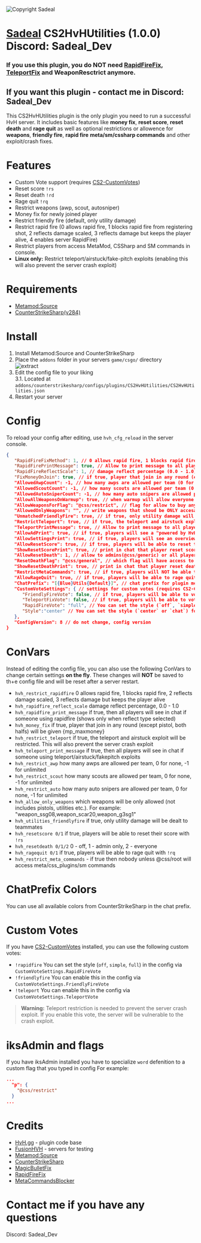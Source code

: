 ![Copyright Sadeal](https://img.shields.io/badge/Developer-Sadeal-blue)

# [Sadeal](https://sadeal.ru) CS2HvHUtilities (1.0.0) Discord: Sadeal_Dev
### If you use this plugin, you do NOT need [RapidFireFix](https://github.com/HvH-gg/RapidFireFix), [TeleportFix](https://github.com/HvH-gg/TeleportFix) and WeaponResctrict anymore.

## If you want this plugin - contact me in Discord: Sadeal_Dev

This CS2HvHUtilities plugin is the only plugin you need to run a successful HvH server. It includes basic features like **money fix**, **reset score**, **reset death** and **rage quit** as well as optional restrictions or allowence for **weapons**, **friendly fire**, **rapid fire** **meta/sm/cssharp commands** and other exploit/crash fixes.

# Features
- Custom Vote support (requires [CS2-CustomVotes](https://github.com/imi-tat0r/CS2-CustomVotes))
- Reset score `!rs`
- Reset death `!rd`
- Rage quit `!rq`
- Restrict weapons (awp, scout, autosniper)
- Money fix for newly joined player
- Restrict friendly fire (default, only utility damage)
- Restrict rapid fire (0 allows rapid fire, 1 blocks rapid fire from registering shot, 2 reflects damage scaled, 3 reflects damage but keeps the player alive, 4 enables server RapidFire)
- Restrict players from access MetaMod, CSSharp and SM commands in console.
- **Linux only:** Restrict teleport/airstuck/fake-pitch exploits (enabling this will also prevent the server crash exploit)

# Requirements
- [Metamod:Source](https://www.sourcemm.net/downloads.php/?branch=master)
- [CounterStrikeSharp(v284)](https://github.com/roflmuffin/CounterStrikeSharp/releases)

# Install
1. Install Metamod:Source and CounterStrikeSharp
2. Place the `addons` folder in your servers `game/csgo/` directory  
   ![extract](https://du.hurenso.hn/r/0NyFPY.png)
3. Edit the config file to your liking  
   3.1. Located at `addons/counterstrikesharp/configs/plugins/CS2HvHUtilities/CS2HvHUtilities.json`
4. Restart your server

# Config
To reload your config after editing, use `hvh_cfg_reload` in the server console.
```json
{
   "RapidFireFixMethod": 1, // 0 allows rapid fire, 1 blocks rapid fire, 2 reflects damage scaled, 3 reflects damage but keeps the player alive, 4 enables servers rapid-fire (any user can use it, even midnight)
   "RapidFirePrintMessage": true, // Allow to print message to all players about someone using rapid fire (shows only when reflect type selected)
   "RapidFireReflectScale": 1, // damage reflect percentage (0.0 - 1.0)
   "FixMoneyOnJoin": true, // if true, player that join in any round (except pistol, both halfs) will be given {mp_maxmoney}
   "AllowedAwpCount": -1, // how many awps are allowed per team (0 for none, -1 for unlimited)
   "AllowedScoutCount": -1, // how many scouts are allowed per team (0 for none, -1 for unlimited)
   "AllowedAutoSniperCount": -1, // how many auto snipers are allowed per team (0 for none, -1 for unlimited)
   "AllowAllWeaponsOnWarmup": true, // when warmup will allow everyone use any count of any weapon (issue: first freezetime is counter as warmup)
   "AllowWeaponsForFlag": "@css/restrict", // flag for allow to buy any amount of any weapon
   "AllowedOnlyWeapons": "", // write weapons that shoud be ONLY accesable from rifles and snipers (pistols, utilities will be always accessable). Restriction of weapons will also apply e.g.: "weapon_ssg08,weapon_scar20,weapon_g3sg1"
   "UnmatchedFriendlyFire": true, // if true, only utility damage will be dealt to teammates (like on unmatched.gg)
   "RestrictTeleport": true, // if true, the teleport and airstuck exploit will be restricted. This will also prevent the server crash exploit
   "TeleportPrintMessage": true, // Allow to print message to all players about someone using teleport/airstuck/fakepitch exploits
   "AllowAdPrint": true, // if true, players will see a "powered by HvH.gg" ad in the chat with the settings print
   "AllowSettingsPrint": true, // if true, players will see an overview of the server settings with `!settings` and on spawn
   "AllowResetScore": true, // if true, players will be able to reset their score with `!rs`
   "ShowResetScorePrint": true, // print in chat that player reset score
   "AllowResetDeath": 1, // allow to admins(@css/generic) or all players to reset their deaths (0 - off, 1 - admins, 2 - all)
   "ResetDeathFlag": "@css/general", // which flag will have access to !rd if setted to 1
   "ShowResetDeathPrint": true, // print in chat that player reset deaths
   "RestrictMetaCommands": true, // if true, players will NOT be able to get meta/sm/cssharp commands execute
   "AllowRageQuit": true, // if true, players will be able to rage quit with `!rq`
   "ChatPrefix": "[{Blue}Utils{Default}]", // chat prefix for plugin messages
   "CustomVoteSettings": { // settings for custom votes (requires CS2-CustomVotes)
      "FriendlyFireVote": false, // if true, players will be able to vote for friendly fire settings
      "TeleportFixVote": false, // if true, players will be able to vote for the teleport fix settings
      "RapidFireVote": "full", // You can set the style (`off`, `simple`, `full`) for the rapid fire vote
      "Style":"center" // You can set the style (`center` or `chat`) for the vote menu (might be overridden by CS2-CustomVotes settings)
   },
   "ConfigVersion": 8 // do not change, config version
}
```

# ConVars
Instead of editing the config file, you can also use the following ConVars to change certain settings **on the fly**. These changes will **NOT** be saved to th+e config file and will be reset after a server restart.
- `hvh_restrict_rapidfire` 0 allows rapid fire, 1 blocks rapid fire, 2 reflects damage scaled, 3 reflects damage but keeps the player alive
- `hvh_rapidfire_reflect_scale` damage reflect percentage, 0.0 - 1.0
- `hvh_rapidfire_print_message` if true, then all players will see in chat if someone using rapidfire (shows only when reflect type selected)
- `hvh_money_fix` if true, player that join in any round (except pistol, both halfs) will be given {mp_maxmoney}
- `hvh_restrict_teleport` if true, the teleport and airstuck exploit will be restricted. This will also prevent the server crash exploit
- `hvh_teleport_print_message` if true, then all players will see in chat if someone using teleport/airstuck/fakepitch exploits
- `hvh_restrict_awp` how many awps are allowed per team, 0 for none, -1 for unlimited
- `hvh_restrict_scout` how many scouts are allowed per team, 0 for none, -1 for unlimited
- `hvh_restrict_auto` how many auto snipers are allowed per team, 0 for none, -1 for unlimited
- `hvh_allow_only_weapons` which weapons will be only allowed (not includes pistols, utilities etc.). For example: "weapon_ssg08,weapon_scar20,weapon_g3sg1"
- `hvh_utilities_friendlyfire` if true, only utility damage will be dealt to teammates
- `hvh_resetscore 0/1` if true, players will be able to reset their score with `!rs`
- `hvh_resetdeath 0/1/2` 0 - off, 1 - admin only, 2 - everyone
- `hvh_ragequit 0/1` if true, players will be able to rage quit with `!rq`
- `hvh_restrict_meta_commands` - if true then nobody unless @css/root will access meta/css_plugins/sm commands

# ChatPrefix Colors
You can use all available colors from CounterStrikeSharp in the chat prefix.

# Custom Votes
If you have [CS2-CustomVotes](https://github.com/imi-tat0r/CS2-CustomVotes) installed, you can use the following custom votes:
- `!rapidfire` You can set the style (`off`, `simple`, `full`) in the config via `CustomVoteSettings.RapidFireVote`
- `!friendlyfire` You can enable this in the config via `CustomVoteSettings.FriendlyFireVote`
- `!teleport` You can enable this in the config via `CustomVoteSettings.TeleportVote`
> **Warning:** Teleport restriction is needed to prevent the server crash exploit. If you enable this vote, the server will be vulnerable to the crash exploit.

# iksAdmin and flags
If you have iksAdmin installed you have to specialize `word` defenition to a custom flag that you typed in config
For example:
```json
...
  "p": {
    "@css/restrict"
  }
...
```

# Credits
- [HvH.gg](https://hvh.gg) - plugin code base
- [FusionHVH](https://fusionhvh.ru) - servers for testing
- [Metamod:Source](https://www.sourcemm.net/) 
- [CounterStrikeSharp](https://github.com/roflmuffin/CounterStrikeSharp)
- [MagicBulletFix](https://github.com/CS2Plugins/MagicBulletFix)
- [RapidFireFix](https://github.com/CS2Plugins/RapidFireFix)
- [MetaCommandsBlocker](https://github.com/ManifestManah/PluginsCommandsBlocker)

# Contact me if you have any questions
Discord: Sadeal_Dev
